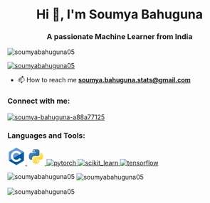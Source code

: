 <h1 align="center">Hi 👋, I'm Soumya Bahuguna</h1>
<h3 align="center">A passionate Machine Learner from India</h3>

<p align="left"> <img src="https://komarev.com/ghpvc/?username=soumyabahuguna05&label=Profile%20views&color=0e75b6&style=flat" alt="soumyabahuguna05" /> </p>

<p align="left"> <a href="https://github.com/ryo-ma/github-profile-trophy"><img src="https://github-profile-trophy.vercel.app/?username=soumyabahuguna05" alt="soumyabahuguna05" /></a> </p>

- 📫 How to reach me **soumya.bahuguna.stats@gmail.com**

<h3 align="left">Connect with me:</h3>
<p align="left">
<a href="https://linkedin.com/in/soumya-bahuguna-a88a77125" target="blank"><img align="center" src="https://raw.githubusercontent.com/rahuldkjain/github-profile-readme-generator/master/src/images/icons/Social/linked-in-alt.svg" alt="soumya-bahuguna-a88a77125" height="30" width="40" /></a>
</p>

<h3 align="left">Languages and Tools:</h3>
<p align="left"> <a href="https://www.cprogramming.com/" target="_blank"> <img src="https://raw.githubusercontent.com/devicons/devicon/master/icons/c/c-original.svg" alt="c" width="40" height="40"/> </a> <a href="https://www.python.org" target="_blank"> <img src="https://raw.githubusercontent.com/devicons/devicon/master/icons/python/python-original.svg" alt="python" width="40" height="40"/> </a> <a href="https://pytorch.org/" target="_blank"> <img src="https://www.vectorlogo.zone/logos/pytorch/pytorch-icon.svg" alt="pytorch" width="40" height="40"/> </a> <a href="https://scikit-learn.org/" target="_blank"> <img src="https://upload.wikimedia.org/wikipedia/commons/0/05/Scikit_learn_logo_small.svg" alt="scikit_learn" width="40" height="40"/> </a> <a href="https://www.tensorflow.org" target="_blank"> <img src="https://www.vectorlogo.zone/logos/tensorflow/tensorflow-icon.svg" alt="tensorflow" width="40" height="40"/> </a> </p>

<p><img align="left" src="https://github-readme-stats.vercel.app/api/top-langs?username=soumyabahuguna05&show_icons=true&locale=en&layout=compact" alt="soumyabahuguna05" /></p>

<p>&nbsp;<img align="center" src="https://github-readme-stats.vercel.app/api?username=soumyabahuguna05&show_icons=true&locale=en" alt="soumyabahuguna05" /></p>

<p><img align="center" src="https://github-readme-streak-stats.herokuapp.com/?user=soumyabahuguna05&" alt="soumyabahuguna05" /></p>


